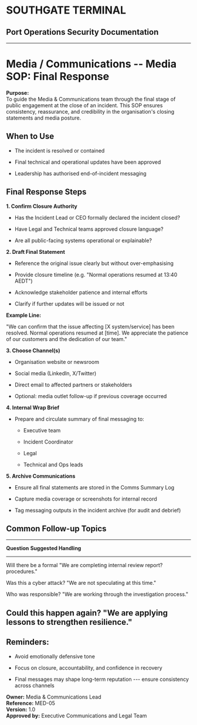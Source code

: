 # SOUTHGATE TERMINAL
## Port Operations Security Documentation
---

# Media / Communications -- Media SOP: Final Response

**Purpose:**\
To guide the Media & Communications team through the final stage of
public engagement at the close of an incident. This SOP ensures
consistency, reassurance, and credibility in the organisation's closing
statements and media posture.

## When to Use

- The incident is resolved or contained

- Final technical and operational updates have been approved

- Leadership has authorised end-of-incident messaging

## Final Response Steps

**1. Confirm Closure Authority**

- Has the Incident Lead or CEO formally declared the incident closed?

- Have Legal and Technical teams approved closure language?

- Are all public-facing systems operational or explainable?

**2. Draft Final Statement**

- Reference the original issue clearly but without over-emphasising

- Provide closure timeline (e.g. "Normal operations resumed at 13:40
  AEDT")

- Acknowledge stakeholder patience and internal efforts

- Clarify if further updates will be issued or not

**Example Line:**

"We can confirm that the issue affecting \[X system/service\] has been
resolved. Normal operations resumed at \[time\]. We appreciate the
patience of our customers and the dedication of our team."

**3. Choose Channel(s)**

- Organisation website or newsroom

- Social media (LinkedIn, X/Twitter)

- Direct email to affected partners or stakeholders

- Optional: media outlet follow-up if previous coverage occurred

**4. Internal Wrap Brief**

- Prepare and circulate summary of final messaging to:

  - Executive team

  - Incident Coordinator

  - Legal

  - Technical and Ops leads

**5. Archive Communications**

- Ensure all final statements are stored in the Comms Summary Log

- Capture media coverage or screenshots for internal record

- Tag messaging outputs in the incident archive (for audit and debrief)

## Common Follow-up Topics

  -----------------------------------------------------------------------
  **Question**              **Suggested Handling**
  ------------------------- ---------------------------------------------
  Will there be a formal    "We are completing internal review
  report?                   procedures."

  Was this a cyber attack?  "We are not speculating at this time."

  Who was responsible?      "We are working through the investigation
                            process."

  Could this happen again?  "We are applying lessons to strengthen
                            resilience."
  -----------------------------------------------------------------------

## Reminders:

- Avoid emotionally defensive tone

- Focus on closure, accountability, and confidence in recovery

- Final messages may shape long-term reputation --- ensure consistency
  across channels

**Owner:** Media & Communications Lead\
**Reference:** MED-05\
**Version:** 1.0\
**Approved by:** Executive Communications and Legal Team
